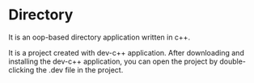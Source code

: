 # Directory
It is an oop-based directory application written in c++.


It is a project created with dev-c++ application.
After downloading and installing the dev-c++ application, you can open the project by double-clicking the .dev file in the project.
